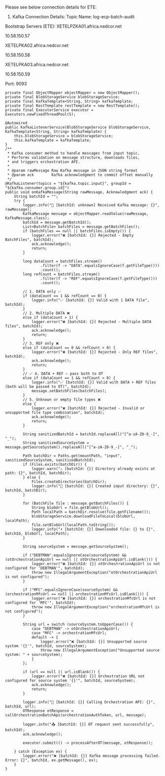 Please see below connection details for ETE:
1. Kafka Connection Details:
Topic Name: log-ecp-batch-audit
 
Bootstrap Servers (ETE):
XETELPZKA01.africa.nedcor.net
	
10.58.150.57


XETELPKA02.africa.nedcor.net
	
10.58.150.58


XETELPKA03.africa.nedcor.net
	
10.58.150.59
 
Port: 9093


    private final ObjectMapper objectMapper = new ObjectMapper();
    private final BlobStorageService blobStorageService;
    private final KafkaTemplate<String, String> kafkaTemplate;
    private final RestTemplate restTemplate = new RestTemplate();
    private final ExecutorService executor = Executors.newFixedThreadPool(5);

    @Autowired
    public KafkaListenerService(BlobStorageService blobStorageService, KafkaTemplate<String, String> kafkaTemplate) {
        this.blobStorageService = blobStorageService;
        this.kafkaTemplate = kafkaTemplate;
    }
    /**
     * Kafka consumer method to handle messages from input topic.
     * Performs validation on message structure, downloads files,
     * and triggers orchestration API.
     *
     * @param rawMessage Raw Kafka message in JSON string format
     * @param ack        Kafka acknowledgment to commit offset manually
     */
    @KafkaListener(topics = "${kafka.topic.input}", groupId = "${kafka.consumer.group.id}")
    public void onKafkaMessage(String rawMessage, Acknowledgment ack) {
        String batchId = "";
        try {
            logger.info("📩 [batchId: unknown] Received Kafka message: {}", rawMessage);
            KafkaMessage message = objectMapper.readValue(rawMessage, KafkaMessage.class);
            batchId = message.getBatchId();
            List<BatchFile> batchFiles = message.getBatchFiles();
            if (batchFiles == null || batchFiles.isEmpty()) {
                logger.error("❌ [batchId: {}] Rejected - Empty BatchFiles", batchId);
                ack.acknowledge();
                return;
            }

            long dataCount = batchFiles.stream()
                    .filter(f -> "DATA".equalsIgnoreCase(f.getFileType()))
                    .count();
            long refCount = batchFiles.stream()
                    .filter(f -> "REF".equalsIgnoreCase(f.getFileType()))
                    .count();

            // 1. DATA only ✅
            if (dataCount == 1 && refCount == 0) {
                logger.info("✅ [batchId: {}] Valid with 1 DATA file", batchId);
            }
            // 2. Multiple DATA ❌
            else if (dataCount > 1) {
                logger.error("❌ [batchId: {}] Rejected - Multiple DATA files", batchId);
                ack.acknowledge();
                return;
            }
            // 3. REF only ❌
            else if (dataCount == 0 && refCount > 0) {
                logger.error("❌ [batchId: {}] Rejected - Only REF files", batchId);
                ack.acknowledge();
                return;
            }
            // ✅ 4. DATA + REF — pass both to OT
            else if (dataCount == 1 && refCount > 0) {
                logger.info("✅ [batchId: {}] Valid with DATA + REF files (both will be passed to OT)", batchId);
                message.setBatchFiles(batchFiles);
            }
            // 5. Unknown or empty file types ❌
            else {
                logger.error("❌ [batchId: {}] Rejected - Invalid or unsupported file type combination", batchId);
                ack.acknowledge();
                return;
            }

            String sanitizedBatchId = batchId.replaceAll("[^a-zA-Z0-9_-]", "_");
            String sanitizedSourceSystem = message.getSourceSystem().replaceAll("[^a-zA-Z0-9_-]", "_");

            Path batchDir = Paths.get(mountPath, "input", sanitizedSourceSystem, sanitizedBatchId);
            if (Files.exists(batchDir)) {
                logger.warn("⚠️ [batchId: {}] Directory already exists at path: {}", batchId, batchDir);
            } else {
                Files.createDirectories(batchDir);
                logger.info("📁 [batchId: {}] Created input directory: {}", batchId, batchDir);
            }

            for (BatchFile file : message.getBatchFiles()) {
                String blobUrl = file.getBlobUrl();
                Path localPath = batchDir.resolve(file.getFilename());
                blobStorageService.downloadFileToLocal(blobUrl, localPath);
                file.setBlobUrl(localPath.toString());
                logger.info("⬇️ [batchId: {}] Downloaded file: {} to {}", batchId, blobUrl, localPath);
            }

            String sourceSystem = message.getSourceSystem();

            if ("DEBTMAN".equalsIgnoreCase(sourceSystem) && (otOrchestrationApiUrl == null || otOrchestrationApiUrl.isBlank())) {
                logger.error("❌ [batchId: {}] otOrchestrationApiUrl is not configured for 'DEBTMAN'", batchId);
                throw new IllegalArgumentException("otOrchestrationApiUrl is not configured");
            }

            if ("MFC".equalsIgnoreCase(sourceSystem) && (orchestrationMfcUrl == null || orchestrationMfcUrl.isBlank())) {
                logger.error("❌ [batchId: {}] orchestrationMfcUrl is not configured for 'MFC'", batchId);
                throw new IllegalArgumentException("orchestrationMfcUrl is not configured");
            }

            String url = switch (sourceSystem.toUpperCase()) {
                case "DEBTMAN" -> otOrchestrationApiUrl;
                case "MFC" -> orchestrationMfcUrl;
                default -> {
                    logger.error("❌ [batchId: {}] Unsupported source system '{}'", batchId, sourceSystem);
                    throw new IllegalArgumentException("Unsupported source system: " + sourceSystem);
                }
            };

            if (url == null || url.isBlank()) {
                logger.error("❌ [batchId: {}] Orchestration URL not configured for source system '{}'", batchId, sourceSystem);
                ack.acknowledge();
                return;
            }

            logger.info("🚀 [batchId: {}] Calling Orchestration API: {}", batchId, url);
            OTResponse otResponse = callOrchestrationBatchApi(orchestrationAuthToken, url, message);

            logger.info("📤 [batchId: {}] OT request sent successfully", batchId);
            ack.acknowledge();

            executor.submit(() -> processAfterOT(message, otResponse));

        } catch (Exception ex) {
            logger.error("❌ [batchId: {}] Kafka message processing failed. Error: {}", batchId, ex.getMessage(), ex);
        }
    }
